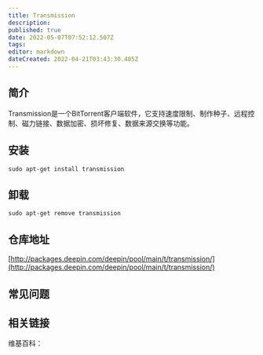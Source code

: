```yaml
---
title: Transmission
description: 
published: true
date: 2022-05-07T07:52:12.507Z
tags: 
editor: markdown
dateCreated: 2022-04-21T03:43:30.485Z
---
```


## 简介

Transmission是一个BitTorrent客户端软件，它支持速度限制、制作种子、远程控制、磁力链接、数据加密、损坏修复、数据来源交换等功能。

## 安装

`sudo apt-get install transmission`

## 卸载

`sudo apt-get remove transmission`

## 仓库地址

[http://packages.deepin.com/deepin/pool/main/t/transmission/](http://packages.deepin.com/deepin/pool/main/t/transmission/)

## 常见问题

## 相关链接

维基百科：
